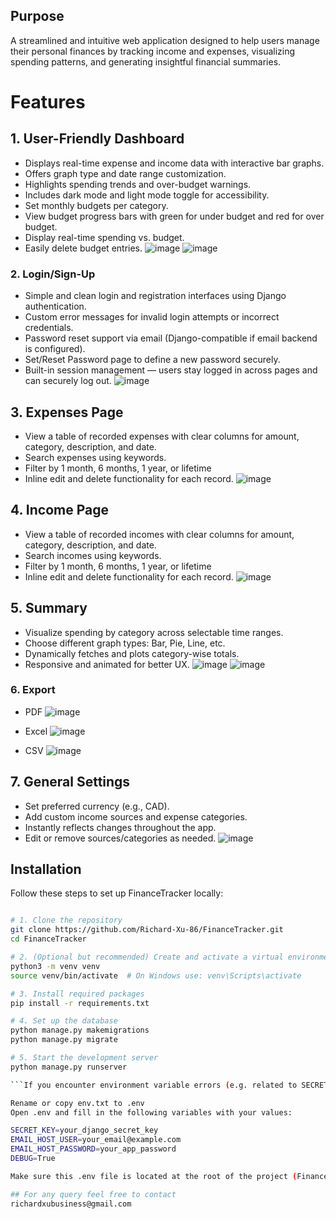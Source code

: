 ## Purpose
A streamlined and intuitive web application designed to help users manage their personal finances by tracking income and expenses, visualizing spending patterns, and generating insightful financial summaries. 

# Features

## 1. User-Friendly Dashboard
- Displays real-time expense and income data with interactive bar graphs.
- Offers graph type and date range customization.
- Highlights spending trends and over-budget warnings.
- Includes dark mode and light mode toggle for accessibility.
- Set monthly budgets per category.
- View budget progress bars with green for under budget and red for over budget.
- Display real-time spending vs. budget.
- Easily delete budget entries.
![image](https://github.com/user-attachments/assets/b3e28a18-9169-429e-a824-71145f6d0221)
![image](https://github.com/user-attachments/assets/49311ca3-d666-4dfd-a400-4dd67bd3c194)


### 2. Login/Sign-Up
- Simple and clean login and registration interfaces using Django authentication.
- Custom error messages for invalid login attempts or incorrect credentials.
- Password reset support via email (Django-compatible if email backend is configured).
- Set/Reset Password page to define a new password securely.
- Built-in session management — users stay logged in across pages and can securely log out.
![image](https://github.com/user-attachments/assets/832015c0-c67d-41f4-bb73-0e345f0213f9)

## 3. Expenses Page
- View a table of recorded expenses with clear columns for amount, category, description, and date.
- Search expenses using keywords.
- Filter by 1 month, 6 months, 1 year, or lifetime
- Inline edit and delete functionality for each record.
![image](https://github.com/user-attachments/assets/90fc0007-c95b-4ea1-bd91-d2c818168982)


## 4. Income Page
- View a table of recorded incomes with clear columns for amount, category, description, and date.
- Search incomes using keywords.
- Filter by 1 month, 6 months, 1 year, or lifetime
- Inline edit and delete functionality for each record.
![image](https://github.com/user-attachments/assets/12025405-2f56-46c7-87b1-4e45989e7812)

## 5. Summary
- Visualize spending by category across selectable time ranges.
- Choose different graph types: Bar, Pie, Line, etc.
- Dynamically fetches and plots category-wise totals.
- Responsive and animated for better UX.
![image](https://github.com/user-attachments/assets/83c3159c-bf32-44e8-ba6d-e3e5883ad887)
![image](https://github.com/user-attachments/assets/5aa0a570-78a2-4f8c-ba22-b677315bc093)

### 6. Export
- PDF
  ![image](https://github.com/user-attachments/assets/2cd51d2e-9e9c-4c11-b6d2-0e375fc3cb2b)
  
- Excel
  ![image](https://github.com/user-attachments/assets/7b11c500-5072-4157-bd4b-8f705eac8392)

- CSV
  ![image](https://github.com/user-attachments/assets/3d829122-0581-45e6-b860-a1bf7076169f)

 
## 7. General Settings
- Set preferred currency (e.g., CAD).
- Add custom income sources and expense categories.
- Instantly reflects changes throughout the app.
- Edit or remove sources/categories as needed.
![image](https://github.com/user-attachments/assets/6100024b-8c19-4112-ad9f-5831ec5f2f03)



## Installation
Follow these steps to set up FinanceTracker locally:

```bash

# 1. Clone the repository
git clone https://github.com/Richard-Xu-86/FinanceTracker.git
cd FinanceTracker

# 2. (Optional but recommended) Create and activate a virtual environment
python3 -m venv venv
source venv/bin/activate  # On Windows use: venv\Scripts\activate

# 3. Install required packages
pip install -r requirements.txt

# 4. Set up the database
python manage.py makemigrations
python manage.py migrate

# 5. Start the development server
python manage.py runserver

```If you encounter environment variable errors (e.g. related to SECRET_KEY, EMAIL_HOST_USER, etc.), make sure to:

Rename or copy env.txt to .env
Open .env and fill in the following variables with your values:

SECRET_KEY=your_django_secret_key
EMAIL_HOST_USER=your_email@example.com
EMAIL_HOST_PASSWORD=your_app_password
DEBUG=True

Make sure this .env file is located at the root of the project (FinanceTracker/) and is listed in .gitignore.

## For any query feel free to contact 
richardxubusiness@gmail.com

